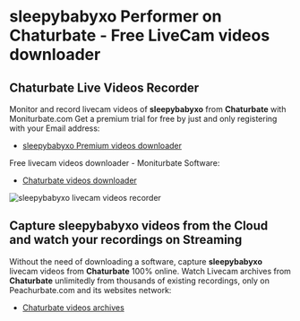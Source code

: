 # sleepybabyxo Performer on Chaturbate - Free LiveCam videos downloader

## Chaturbate Live Videos Recorder

Monitor and record livecam videos of **sleepybabyxo** from **Chaturbate** with Moniturbate.com
Get a premium trial for free by just and only registering with your Email address:
* [sleepybabyxo Premium videos downloader](https://moniturbate.com/request-demo-licence-key.html)

Free livecam videos downloader - Moniturbate Software:
* [Chaturbate videos downloader](https://moniturbate.com/moniturbate-download-software.html)

![sleepybabyxo livecam videos recorder](https://peachurnet.com/templates/moniturbate-software.png)


## Capture sleepybabyxo videos from the Cloud and watch your recordings on Streaming

Without the need of downloading a software, capture **sleepybabyxo** livecam videos from **Chaturbate** 100% online.
Watch Livecam archives from **Chaturbate** unlimitedly from thousands of existing recordings, only on Peachurbate.com and its websites network:
* [Chaturbate videos archives](https://peachurnet.com/)